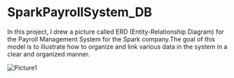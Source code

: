 # SparkPayrollSystem_DB
In this project, I drew a picture called ERD (Entity-Relationship Diagram) for the Payroll Management System for the Spark company.The goal of this model is to illustrate how to organize and link various data in the system in a clear and organized manner.

![Picture1](https://github.com/marahsaadeh/SparkPayrollSystem/assets/92647123/cf2ab673-ee18-4b5d-81ec-70734fb7903f)
